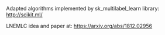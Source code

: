 Adapted algorithms implemented by sk_multilabel_learn library: http://scikit.ml/

LNEMLC idea and paper at: https://arxiv.org/abs/1812.02956
